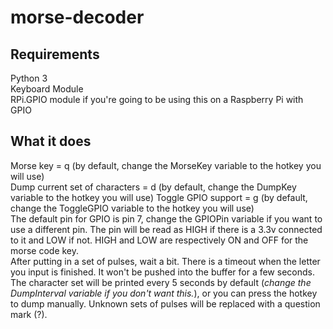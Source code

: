 # morse-decoder

## Requirements
Python 3  
Keyboard Module  
RPi.GPIO module if you're going to be using this on a Raspberry Pi with GPIO

## What it does
Morse key = q (by default, change the MorseKey variable to the hotkey you will use)   
Dump current set of characters = d (by default, change the DumpKey variable to the hotkey you will use)
Toggle GPIO support = g (by default, change the ToggleGPIO variable to the hotkey you will use)  
The default pin for GPIO is pin 7, change the GPIOPin variable if you want to use a different pin. The pin will be read as HIGH if there is a 3.3v connected to it and LOW if not. HIGH and LOW are respectively ON and OFF for the morse code key.  
After putting in a set of pulses, wait a bit. There is a timeout when the letter you input is finished. It won't be pushed into the buffer for a few seconds.  
The character set will be printed every 5 seconds by default (*change the DumpInterval variable if you don't want this.*), or you can press the hotkey to dump manually.
Unknown sets of pulses will be replaced with a question mark (?).
